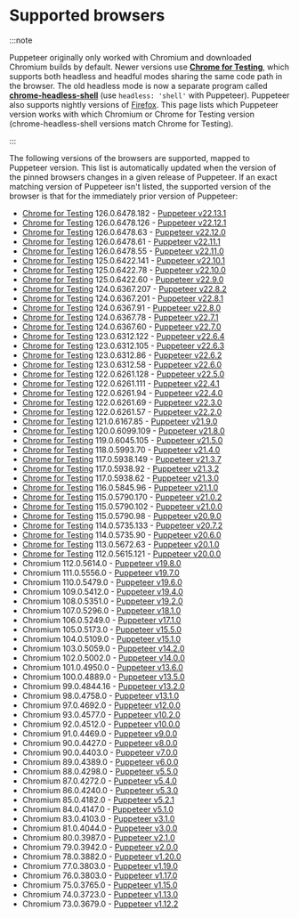 # Supported browsers

:::note

Puppeteer originally only worked with Chromium and downloaded Chromium builds by default. Newer versions use **[Chrome for Testing](https://github.com/GoogleChromeLabs/chrome-for-testing?tab=readme-ov-file#what-is-chrome-for-testing)**, which supports both headless and headful modes sharing the same code path in the browser. The old headless mode is now a separate program called **[chrome-headless-shell](https://developer.chrome.com/blog/chrome-headless-shell)** (use `headless: 'shell'` with Puppeteer). Puppeteer also supports nightly versions of [Firefox](https://www.mozilla.org/en-US/firefox/). This page lists which Puppeteer version works with which Chromium or Chrome for Testing version (chrome-headless-shell versions match Chrome for Testing).

:::

The following versions of the browsers are supported, mapped to Puppeteer version. This list is automatically updated when the version of the pinned browsers changes in a given release of Puppeteer. If an exact matching version of Puppeteer isn't listed, the supported version of the browser is that for the immediately prior version of Puppeteer:

<!-- version-start -->

- [Chrome for Testing](https://developer.chrome.com/blog/chrome-for-testing/) 126.0.6478.182 - [Puppeteer v22.13.1](https://github.com/puppeteer/puppeteer/blob/puppeteer-v22.13.1/docs/api/index.md)
- [Chrome for Testing](https://developer.chrome.com/blog/chrome-for-testing/) 126.0.6478.126 - [Puppeteer v22.12.1](https://github.com/puppeteer/puppeteer/blob/puppeteer-v22.12.1/docs/api/index.md)
- [Chrome for Testing](https://developer.chrome.com/blog/chrome-for-testing/) 126.0.6478.63 - [Puppeteer v22.12.0](https://github.com/puppeteer/puppeteer/blob/puppeteer-v22.12.0/docs/api/index.md)
- [Chrome for Testing](https://developer.chrome.com/blog/chrome-for-testing/) 126.0.6478.61 - [Puppeteer v22.11.1](https://github.com/puppeteer/puppeteer/blob/puppeteer-v22.11.1/docs/api/index.md)
- [Chrome for Testing](https://developer.chrome.com/blog/chrome-for-testing/) 126.0.6478.55 - [Puppeteer v22.11.0](https://github.com/puppeteer/puppeteer/blob/puppeteer-v22.11.0/docs/api/index.md)
- [Chrome for Testing](https://developer.chrome.com/blog/chrome-for-testing/) 125.0.6422.141 - [Puppeteer v22.10.1](https://github.com/puppeteer/puppeteer/blob/puppeteer-v22.10.1/docs/api/index.md)
- [Chrome for Testing](https://developer.chrome.com/blog/chrome-for-testing/) 125.0.6422.78 - [Puppeteer v22.10.0](https://github.com/puppeteer/puppeteer/blob/puppeteer-v22.10.0/docs/api/index.md)
- [Chrome for Testing](https://developer.chrome.com/blog/chrome-for-testing/) 125.0.6422.60 - [Puppeteer v22.9.0](https://github.com/puppeteer/puppeteer/blob/puppeteer-v22.9.0/docs/api/index.md)
- [Chrome for Testing](https://developer.chrome.com/blog/chrome-for-testing/) 124.0.6367.207 - [Puppeteer v22.8.2](https://github.com/puppeteer/puppeteer/blob/puppeteer-v22.8.2/docs/api/index.md)
- [Chrome for Testing](https://developer.chrome.com/blog/chrome-for-testing/) 124.0.6367.201 - [Puppeteer v22.8.1](https://github.com/puppeteer/puppeteer/blob/puppeteer-v22.8.1/docs/api/index.md)
- [Chrome for Testing](https://developer.chrome.com/blog/chrome-for-testing/) 124.0.6367.91 - [Puppeteer v22.8.0](https://github.com/puppeteer/puppeteer/blob/puppeteer-v22.8.0/docs/api/index.md)
- [Chrome for Testing](https://developer.chrome.com/blog/chrome-for-testing/) 124.0.6367.78 - [Puppeteer v22.7.1](https://github.com/puppeteer/puppeteer/blob/puppeteer-v22.7.1/docs/api/index.md)
- [Chrome for Testing](https://developer.chrome.com/blog/chrome-for-testing/) 124.0.6367.60 - [Puppeteer v22.7.0](https://github.com/puppeteer/puppeteer/blob/puppeteer-v22.7.0/docs/api/index.md)
- [Chrome for Testing](https://developer.chrome.com/blog/chrome-for-testing/) 123.0.6312.122 - [Puppeteer v22.6.4](https://github.com/puppeteer/puppeteer/blob/puppeteer-v22.6.4/docs/api/index.md)
- [Chrome for Testing](https://developer.chrome.com/blog/chrome-for-testing/) 123.0.6312.105 - [Puppeteer v22.6.3](https://github.com/puppeteer/puppeteer/blob/puppeteer-v22.6.3/docs/api/index.md)
- [Chrome for Testing](https://developer.chrome.com/blog/chrome-for-testing/) 123.0.6312.86 - [Puppeteer v22.6.2](https://github.com/puppeteer/puppeteer/blob/puppeteer-v22.6.2/docs/api/index.md)
- [Chrome for Testing](https://developer.chrome.com/blog/chrome-for-testing/) 123.0.6312.58 - [Puppeteer v22.6.0](https://github.com/puppeteer/puppeteer/blob/puppeteer-v22.6.0/docs/api/index.md)
- [Chrome for Testing](https://developer.chrome.com/blog/chrome-for-testing/) 122.0.6261.128 - [Puppeteer v22.5.0](https://github.com/puppeteer/puppeteer/blob/puppeteer-v22.5.0/docs/api/index.md)
- [Chrome for Testing](https://developer.chrome.com/blog/chrome-for-testing/) 122.0.6261.111 - [Puppeteer v22.4.1](https://github.com/puppeteer/puppeteer/blob/puppeteer-v22.4.1/docs/api/index.md)
- [Chrome for Testing](https://developer.chrome.com/blog/chrome-for-testing/) 122.0.6261.94 - [Puppeteer v22.4.0](https://github.com/puppeteer/puppeteer/blob/puppeteer-v22.4.0/docs/api/index.md)
- [Chrome for Testing](https://developer.chrome.com/blog/chrome-for-testing/) 122.0.6261.69 - [Puppeteer v22.3.0](https://github.com/puppeteer/puppeteer/blob/puppeteer-v22.3.0/docs/api/index.md)
- [Chrome for Testing](https://developer.chrome.com/blog/chrome-for-testing/) 122.0.6261.57 - [Puppeteer v22.2.0](https://github.com/puppeteer/puppeteer/blob/puppeteer-v22.2.0/docs/api/index.md)
- [Chrome for Testing](https://developer.chrome.com/blog/chrome-for-testing/) 121.0.6167.85 - [Puppeteer v21.9.0](https://github.com/puppeteer/puppeteer/blob/puppeteer-v21.9.0/docs/api/index.md)
- [Chrome for Testing](https://developer.chrome.com/blog/chrome-for-testing/) 120.0.6099.109 - [Puppeteer v21.8.0](https://github.com/puppeteer/puppeteer/blob/puppeteer-v21.8.0/docs/api/index.md)
- [Chrome for Testing](https://developer.chrome.com/blog/chrome-for-testing/) 119.0.6045.105 - [Puppeteer v21.5.0](https://github.com/puppeteer/puppeteer/blob/puppeteer-v21.5.0/docs/api/index.md)
- [Chrome for Testing](https://developer.chrome.com/blog/chrome-for-testing/) 118.0.5993.70 - [Puppeteer v21.4.0](https://github.com/puppeteer/puppeteer/blob/puppeteer-v21.4.0/docs/api/index.md)
- [Chrome for Testing](https://developer.chrome.com/blog/chrome-for-testing/) 117.0.5938.149 - [Puppeteer v21.3.7](https://github.com/puppeteer/puppeteer/blob/puppeteer-v21.3.7/docs/api/index.md)
- [Chrome for Testing](https://developer.chrome.com/blog/chrome-for-testing/) 117.0.5938.92 - [Puppeteer v21.3.2](https://github.com/puppeteer/puppeteer/blob/puppeteer-v21.3.2/docs/api/index.md)
- [Chrome for Testing](https://developer.chrome.com/blog/chrome-for-testing/) 117.0.5938.62 - [Puppeteer v21.3.0](https://github.com/puppeteer/puppeteer/blob/puppeteer-v21.3.0/docs/api/index.md)
- [Chrome for Testing](https://developer.chrome.com/blog/chrome-for-testing/) 116.0.5845.96 - [Puppeteer v21.1.0](https://github.com/puppeteer/puppeteer/blob/puppeteer-v21.1.0/docs/api/index.md)
- [Chrome for Testing](https://developer.chrome.com/blog/chrome-for-testing/) 115.0.5790.170 - [Puppeteer v21.0.2](https://github.com/puppeteer/puppeteer/blob/puppeteer-v21.0.2/docs/api/index.md)
- [Chrome for Testing](https://developer.chrome.com/blog/chrome-for-testing/) 115.0.5790.102 - [Puppeteer v21.0.0](https://github.com/puppeteer/puppeteer/blob/puppeteer-v21.0.0/docs/api/index.md)
- [Chrome for Testing](https://developer.chrome.com/blog/chrome-for-testing/) 115.0.5790.98 - [Puppeteer v20.9.0](https://github.com/puppeteer/puppeteer/blob/puppeteer-v20.9.0/docs/api/index.md)
- [Chrome for Testing](https://developer.chrome.com/blog/chrome-for-testing/) 114.0.5735.133 - [Puppeteer v20.7.2](https://github.com/puppeteer/puppeteer/blob/puppeteer-v20.7.2/docs/api/index.md)
- [Chrome for Testing](https://developer.chrome.com/blog/chrome-for-testing/) 114.0.5735.90 - [Puppeteer v20.6.0](https://github.com/puppeteer/puppeteer/blob/puppeteer-v20.6.0/docs/api/index.md)
- [Chrome for Testing](https://developer.chrome.com/blog/chrome-for-testing/) 113.0.5672.63 - [Puppeteer v20.1.0](https://github.com/puppeteer/puppeteer/blob/puppeteer-v20.1.0/docs/api/index.md)
- [Chrome for Testing](https://developer.chrome.com/blog/chrome-for-testing/) 112.0.5615.121 - [Puppeteer v20.0.0](https://github.com/puppeteer/puppeteer/blob/puppeteer-v20.0.0/docs/api/index.md)
- Chromium 112.0.5614.0 - [Puppeteer v19.8.0](https://github.com/puppeteer/puppeteer/blob/puppeteer-v19.8.0/docs/api/index.md)
- Chromium 111.0.5556.0 - [Puppeteer v19.7.0](https://github.com/puppeteer/puppeteer/blob/puppeteer-v19.7.0/docs/api/index.md)
- Chromium 110.0.5479.0 - [Puppeteer v19.6.0](https://github.com/puppeteer/puppeteer/blob/puppeteer-v19.6.0/docs/api/index.md)
- Chromium 109.0.5412.0 - [Puppeteer v19.4.0](https://github.com/puppeteer/puppeteer/blob/puppeteer-v19.4.0/docs/api/index.md)
- Chromium 108.0.5351.0 - [Puppeteer v19.2.0](https://github.com/puppeteer/puppeteer/blob/v19.2.0/docs/api/index.md)
- Chromium 107.0.5296.0 - [Puppeteer v18.1.0](https://github.com/puppeteer/puppeteer/blob/v18.1.0/docs/api/index.md)
- Chromium 106.0.5249.0 - [Puppeteer v17.1.0](https://github.com/puppeteer/puppeteer/blob/v17.1.0/docs/api/index.md)
- Chromium 105.0.5173.0 - [Puppeteer v15.5.0](https://github.com/puppeteer/puppeteer/blob/v15.5.0/docs/api/index.md)
- Chromium 104.0.5109.0 - [Puppeteer v15.1.0](https://github.com/puppeteer/puppeteer/blob/v15.1.0/docs/api.md)
- Chromium 103.0.5059.0 - [Puppeteer v14.2.0](https://github.com/puppeteer/puppeteer/blob/v14.2.0/docs/api.md)
- Chromium 102.0.5002.0 - [Puppeteer v14.0.0](https://github.com/puppeteer/puppeteer/blob/v14.0.0/docs/api.md)
- Chromium 101.0.4950.0 - [Puppeteer v13.6.0](https://github.com/puppeteer/puppeteer/blob/v13.6.0/docs/api.md)
- Chromium 100.0.4889.0 - [Puppeteer v13.5.0](https://github.com/puppeteer/puppeteer/blob/v13.5.0/docs/api.md)
- Chromium 99.0.4844.16 - [Puppeteer v13.2.0](https://github.com/puppeteer/puppeteer/blob/v13.2.0/docs/api.md)
- Chromium 98.0.4758.0 - [Puppeteer v13.1.0](https://github.com/puppeteer/puppeteer/blob/v13.1.0/docs/api.md)
- Chromium 97.0.4692.0 - [Puppeteer v12.0.0](https://github.com/puppeteer/puppeteer/blob/v12.0.0/docs/api.md)
- Chromium 93.0.4577.0 - [Puppeteer v10.2.0](https://github.com/puppeteer/puppeteer/blob/v10.2.0/docs/api.md)
- Chromium 92.0.4512.0 - [Puppeteer v10.0.0](https://github.com/puppeteer/puppeteer/blob/v10.0.0/docs/api.md)
- Chromium 91.0.4469.0 - [Puppeteer v9.0.0](https://github.com/puppeteer/puppeteer/blob/v9.0.0/docs/api.md)
- Chromium 90.0.4427.0 - [Puppeteer v8.0.0](https://github.com/puppeteer/puppeteer/blob/v8.0.0/docs/api.md)
- Chromium 90.0.4403.0 - [Puppeteer v7.0.0](https://github.com/puppeteer/puppeteer/blob/v7.0.0/docs/api.md)
- Chromium 89.0.4389.0 - [Puppeteer v6.0.0](https://github.com/puppeteer/puppeteer/blob/v6.0.0/docs/api.md)
- Chromium 88.0.4298.0 - [Puppeteer v5.5.0](https://github.com/puppeteer/puppeteer/blob/v5.5.0/docs/api.md)
- Chromium 87.0.4272.0 - [Puppeteer v5.4.0](https://github.com/puppeteer/puppeteer/blob/v5.4.0/docs/api.md)
- Chromium 86.0.4240.0 - [Puppeteer v5.3.0](https://github.com/puppeteer/puppeteer/blob/v5.3.0/docs/api.md)
- Chromium 85.0.4182.0 - [Puppeteer v5.2.1](https://github.com/puppeteer/puppeteer/blob/v5.2.1/docs/api.md)
- Chromium 84.0.4147.0 - [Puppeteer v5.1.0](https://github.com/puppeteer/puppeteer/blob/v5.1.0/docs/api.md)
- Chromium 83.0.4103.0 - [Puppeteer v3.1.0](https://github.com/puppeteer/puppeteer/blob/v3.1.0/docs/api.md)
- Chromium 81.0.4044.0 - [Puppeteer v3.0.0](https://github.com/puppeteer/puppeteer/blob/v3.0.0/docs/api.md)
- Chromium 80.0.3987.0 - [Puppeteer v2.1.0](https://github.com/puppeteer/puppeteer/blob/v2.1.0/docs/api.md)
- Chromium 79.0.3942.0 - [Puppeteer v2.0.0](https://github.com/puppeteer/puppeteer/blob/v2.0.0/docs/api.md)
- Chromium 78.0.3882.0 - [Puppeteer v1.20.0](https://github.com/puppeteer/puppeteer/blob/v1.20.0/docs/api.md)
- Chromium 77.0.3803.0 - [Puppeteer v1.19.0](https://github.com/puppeteer/puppeteer/blob/v1.19.0/docs/api.md)
- Chromium 76.0.3803.0 - [Puppeteer v1.17.0](https://github.com/puppeteer/puppeteer/blob/v1.17.0/docs/api.md)
- Chromium 75.0.3765.0 - [Puppeteer v1.15.0](https://github.com/puppeteer/puppeteer/blob/v1.15.0/docs/api.md)
- Chromium 74.0.3723.0 - [Puppeteer v1.13.0](https://github.com/puppeteer/puppeteer/blob/v1.13.0/docs/api.md)
- Chromium 73.0.3679.0 - [Puppeteer v1.12.2](https://github.com/puppeteer/puppeteer/blob/v1.12.2/docs/api.md)
<!-- version-end -->
